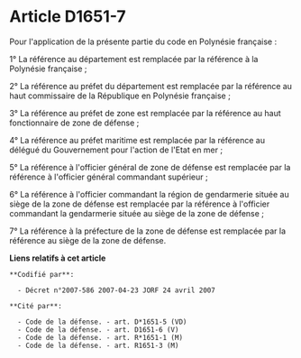 # Article D1651-7

Pour l'application de la présente partie du code en Polynésie française :

1° La référence au département est remplacée par la référence à la Polynésie française ;

2° La référence au préfet du département est remplacée par la référence au haut commissaire de la République en Polynésie
française ;

3° La référence au préfet de zone est remplacée par la référence au haut fonctionnaire de zone de défense ;

4° La référence au préfet maritime est remplacée par la référence au délégué du Gouvernement pour l'action de l'Etat en mer ;

5° La référence à l'officier général de zone de défense est remplacée par la référence à l'officier général commandant
supérieur ;

6° La référence à l'officier commandant la région de gendarmerie située au siège de la zone de défense est remplacée par la
référence à l'officier commandant la gendarmerie située au siège de la zone de défense ;

7° La référence à la préfecture de la zone de défense est remplacée par la référence au siège de la zone de défense.

**Liens relatifs à cet article**

	**Codifié par**:

	  - Décret n°2007-586 2007-04-23 JORF 24 avril 2007

	**Cité par**:

	  - Code de la défense. - art. D*1651-5 (VD)
	  - Code de la défense. - art. D1651-6 (V)
	  - Code de la défense. - art. R*1651-1 (M)
	  - Code de la défense. - art. R1651-3 (M)
